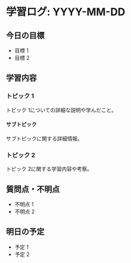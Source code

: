 # 学習ログ: YYYY-MM-DD

## 今日の目標
- 目標 1
- 目標 2

## 学習内容
### トピック 1
トピック 1についての詳細な説明や学んだこと。

#### サブトピック
サブトピックに関する詳細情報。

### トピック 2
トピック 2に関する学習内容や考察。

## 質問点・不明点
- 不明点 1
- 不明点 2

## 明日の予定
- 予定 1
- 予定 2